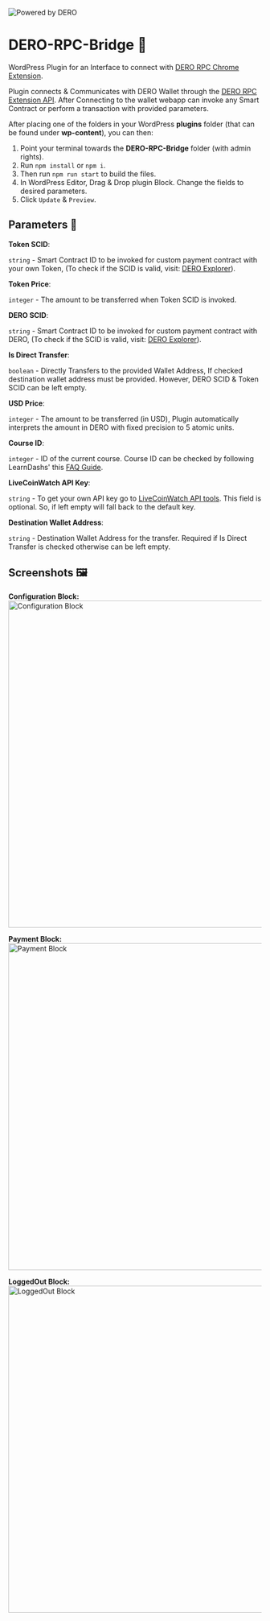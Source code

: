 ![Powered by DERO](https://i.imgur.com/p6DRKv1.jpg)

# DERO-RPC-Bridge 🔌
WordPress Plugin for an Interface to connect with [DERO RPC Chrome Extension](https://chrome.google.com/webstore/detail/dero-rpc-bridge/nmofcfcaegdplgbjnadipebgfbodplpd).

Plugin connects & Communicates with DERO Wallet through the [DERO RPC Extension API](https://github.com/g45t345rt/dero-rpc-bridge). After Connecting to the wallet webapp can invoke any Smart Contract or perform a transaction with provided parameters.

After placing one of the folders in your WordPress **plugins** folder (that can be found under **wp-content**), you can then:

1. Point your terminal towards the **DERO-RPC-Bridge** folder (with admin rights).
2. Run `npm install` or `npm i`.
3. Then run `npm run start` to build the files.
4. In WordPress Editor, Drag & Drop plugin Block. Change the fields to desired parameters.
5. Click `Update` & `Preview`.

## Parameters 🔧
**Token SCID**:

`string` - Smart Contract ID to be invoked for custom payment contract with your own Token, (To check if the SCID is valid, visit: [DERO Explorer](https://explorer.dero.io/)).


**Token Price**:

`integer` - The amount to be transferred when Token SCID is invoked.


**DERO SCID**:

`string` - Smart Contract ID to be invoked for custom payment contract with DERO, (To check if the SCID is valid, visit: [DERO Explorer](https://explorer.dero.io/)).


**Is Direct Transfer**:

`boolean` - Directly Transfers to the provided Wallet Address, If checked destination wallet address must be provided. However, DERO SCID & Token SCID can be left empty.


**USD Price**:

`integer` - The amount to be transferred (in USD), Plugin automatically interprets the amount in DERO with fixed precision to 5 atomic units.


**Course ID**:

`integer` - ID of the current course. Course ID can be checked by following LearnDashs' this [FAQ Guide](https://www.learndash.com/support/docs/faqs/find-course-id/#without-a-plugin).


**LiveCoinWatch API Key**:

`string` - To get your own API key go to [LiveCoinWatch API tools](https://www.livecoinwatch.com/tools/api). This field is optional. So, if left empty will fall back to the default key.


**Destination Wallet Address**:

`string` - Destination Wallet Address for the transfer. Required if Is Direct Transfer is checked otherwise can be left empty.

## Screenshots 🖼️
**Configuration Block:**
<img src="https://i.imgur.com/2bY5coz.png" alt="Configuration Block" width="650"/>

**Payment Block:**
<img src="https://i.imgur.com/sQNvwwe.png" alt="Payment Block" width="650"/>

**LoggedOut Block:**
<img src="https://i.imgur.com/uGAaJlQ.png" alt="LoggedOut Block" width="650"/>